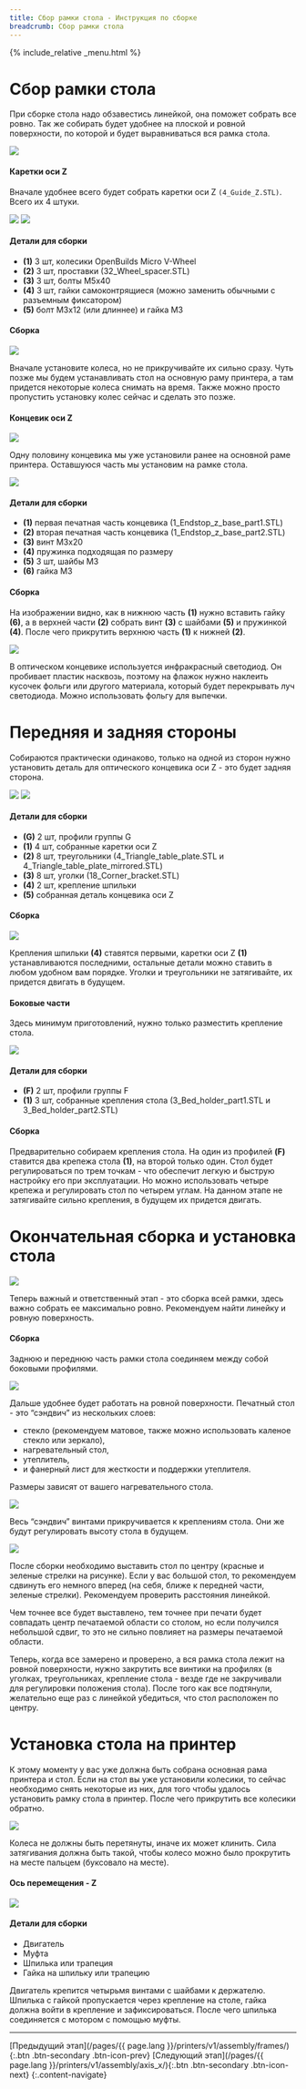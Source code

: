 ```yaml
---
title: Сбор рамки стола - Инструкция по сборке
breadcrumb: Сбор рамки стола
---
```


{% include_relative _menu.html %}

# Сбор рамки стола
При сборке стола надо обзавестись линейкой, она поможет собрать все ровно. Так же собирать будет удобнее на плоской и ровной поверхности, по которой и будет выравниваться вся рамка стола.

![](/assets/img/assembly/18.JPG)

#### Каретки оси Z
Вначале удобнее всего будет собрать каретки оси Z `(4_Guide_Z.STL)`. Всего их 4 штуки.

![](/assets/img/assembly/r_25.JPG)
![](/assets/img/assembly/19.jpg)

#### Детали для сборки
- **(1)** 3 шт, колесики OpenBuilds Micro V-Wheel
- **(2)** 3 шт, проставки (32_Wheel_spacer.STL)
- **(3)** 3 шт, болты М5х40
- **(4)** 3 шт, гайки самоконтрящиеся (можно заменить обычными с разъемным фиксатором)
- **(5)** болт М3х12 (или длиннее) и гайка М3

#### Сборка
![](/assets/img/assembly/r_27.JPG)

Вначале установите колеса, но не прикручивайте их сильно сразу. Чуть позже мы будем устанавливать стол на основную раму принтера, а там придется некоторые колеса снимать на время. Также можно просто пропустить установку колес сейчас и сделать это позже.

#### Концевик оси Z
![](/assets/img/assembly/r_17_2.JPG)

Одну половину концевика мы уже установили ранее на основной раме принтера. Оставшуюся часть мы установим на рамке стола.

![](/assets/img/assembly/20_2.jpg)

#### Детали для сборки
- **(1)** первая печатная часть концевика (1_Endstop_z_base_part1.STL)
- **(2)** вторая печатная часть концевика (1_Endstop_z_base_part2.STL)
- **(3)** винт М3х20
- **(4)** пружинка подходящая по размеру
- **(5)** 3 шт, шайбы М3
- **(6)** гайка М3

#### Сборка
На изображении видно, как в нижнюю часть **(1)** нужно вставить гайку **(6)**, а в верхней части **(2)** собрать винт **(3)** с шайбами **(5)** и пружинкой **(4)**. После чего прикрутить верхнюю часть **(1)** к нижней **(2)**.

![](/assets/img/assembly/21.JPG)

В оптическом концевике используется инфракрасный светодиод. Он пробивает пластик насквозь, поэтому на флажок нужно наклеить кусочек фольги или другого материала, который будет перекрывать луч светодиода. Можно использовать фольгу для выпечки.

# Передняя и задняя стороны
Собираются практически одинаково, только на одной из сторон нужно установить деталь для оптического концевика оси Z - это будет задняя сторона.

![](/assets/img/assembly/22_2.jpg)
![](/assets/img/assembly/24_2.jpg)

#### Детали для сборки
- **(G)** 2 шт, профили группы G
- **(1)** 4 шт, собранные каретки оси Z
- **(2)** 8 шт, треугольники (4_Triangle_table_plate.STL и 4_Triangle_table_plate_mirrored.STL)
- **(3)** 8 шт, уголки (18_Corner_bracket.STL)
- **(4)** 2 шт, крепление шпильки
- **(5)** собранная деталь концевика оси Z

#### Сборка
![](/assets/img/assembly/23.JPG)

Крепления шпильки **(4)** ставятся первыми, каретки оси Z **(1)** устанавливаются последними, остальные детали можно ставить в любом удобном вам порядке. Уголки и треугольники не затягивайте, их придется двигать в будущем.

#### Боковые части
Здесь минимум приготовлений, нужно только разместить крепление стола.

![](/assets/img/assembly/25_1.jpg)

#### Детали для сборки
- **(F)** 2 шт, профили группы F
- **(1)** 3 шт, собранные крепления стола (3_Bed_holder_part1.STL и 3_Bed_holder_part2.STL)

#### Сборка
Предварительно собираем крепления стола. На один из профилей **(F)** ставится два крепежа стола **(1)**, на второй только один. Стол будет регулироваться по трем точкам - что обеспечит легкую и быструю настройку его при эксплуатации. Но можно использовать четыре крепежа и регулировать стол по четырем углам. На данном этапе не затягивайте сильно крепления, в будущем их придется двигать.

# Окончательная сборка и установка стола
![](/assets/img/assembly/26.JPG)

Теперь важный и ответственный этап - это сборка всей рамки, здесь важно собрать ее максимально ровно. Рекомендуем найти линейку и ровную поверхность.

#### Сборка
Заднюю и переднюю часть рамки стола соединяем между собой боковыми профилями.

![](/assets/img/assembly/27.JPG)

Дальше удобнее будет работать на ровной поверхности. Печатный стол - это “сэндвич” из нескольких слоев:
- стекло (рекомендуем матовое, также можно использовать каленое стекло или зеркало),
- нагревательный стол,
- утеплитель,
- и фанерный лист для жесткости и поддержки утеплителя.

Размеры зависят от вашего нагревательного стола.

![](/assets/img/assembly/28.JPG)

Весь “сэндвич” винтами прикручивается к креплениям стола. Они же будут регулировать высоту стола в будущем.

![](/assets/img/assembly/29.JPG)

После сборки необходимо выставить стол по центру (красные и зеленые стрелки на рисунке). Если у вас большой стол, то рекомендуем сдвинуть его немного вперед (на себя, ближе к передней части, зеленые стрелки). Рекомендуем проверить расстояния линейкой.

Чем точнее все будет выставлено, тем точнее при печати будет совпадать центр печатаемой области со столом, но если получился небольшой сдвиг, то это не сильно повлияет на размеры печатаемой области.

Теперь, когда все замерено и проверено, а вся рамка стола лежит на ровной поверхности, нужно закрутить все винтики на профилях (в уголках, треугольниках, крепление стола - везде где не закручивали для регулировки положения стола). После того как все подтянули, желательно еще раз с линейкой убедиться, что стол расположен по центру.

# Установка стола на принтер
К этому моменту у вас уже должна быть собрана основная рама принтера и стол. Если на стол вы уже установили колесики, то сейчас необходимо снять некоторые из них, для того чтобы удалось установить рамку стола в принтер. После чего прикрутить все колесики обратно.

![](/assets/img/assembly/30.JPG)

Колеса не должны быть перетянуты, иначе их может клинить. Сила затягивания должна быть такой, чтобы колесо можно было прокрутить на месте пальцем (буксовало на месте).

#### Ось перемещения - Z
![](/assets/img/assembly/31.JPG)

#### Детали для сборки
- Двигатель
- Муфта
- Шпилька или трапеция
- Гайка на шпильку или трапецию

Двигатель крепится четырьмя винтами с шайбами к держателю. Шпилька с гайкой пропускается через крепление на столе, гайка должна войти в крепление и зафиксироваться. После чего шпилька соединяется с мотором с помощью муфты.

---
[Предыдущий этап](/pages/{{ page.lang }}/printers/v1/assembly/frames/){:.btn .btn-secondary .btn-icon-prev} [Следующий этап](/pages/{{ page.lang }}/printers/v1/assembly/axis_x/){:.btn .btn-secondary .btn-icon-next}
{:.content-navigate}
